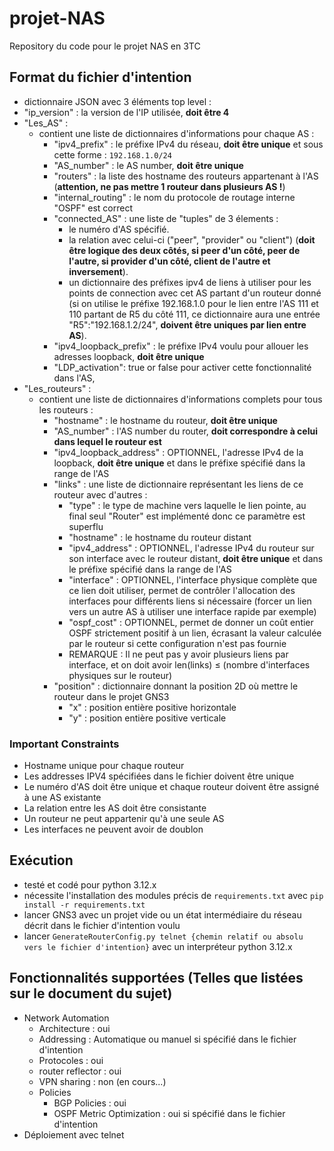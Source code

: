 # projet-NAS
Repository du code pour le projet NAS en 3TC

## Format du fichier d'intention
- dictionnaire JSON avec 3 éléments top level :
- "ip_version" : la version de l'IP utilisée, **doit être 4**
- "Les_AS" :
    - contient une liste de dictionnaires d'informations pour chaque AS :
        - "ipv4_prefix" : le préfixe IPv4 du réseau, **doit être unique** et 
          sous cette forme : `192.168.1.0/24`
        - "AS_number" : le AS number, **doit être unique**
        - "routers" : la liste des hostname des routeurs appartenant à l'AS (**attention, ne pas mettre 1 routeur dans plusieurs AS !**)
        - "internal_routing" : le nom du protocole de routage interne "OSPF" est correct
        - "connected_AS" : une liste de "tuples" de 3 élements :
            - le numéro d'AS spécifié.
            - la relation avec celui-ci ("peer", "provider" ou "client") (**doit être logique des deux côtés, si peer d'un côté, peer de l'autre, si provider d'un côté, client de l'autre et inversement**).
            - un dictionnaire des préfixes ipv4 de liens à utiliser pour les points de connection avec cet AS partant d'un routeur donné (si on utilise le préfixe 192.168.1.0 pour le lien entre l'AS 111 et 110 partant de R5 du côté 111, ce dictionnaire aura une entrée "R5":"192.168.1.2/24", **doivent être uniques par lien entre AS**).
        - "ipv4_loopback_prefix" : le préfixe IPv4 voulu pour allouer les adresses loopback, **doit être unique**
        - "LDP_activation": true or false pour activer cette fonctionnalité dans l'AS,
- "Les_routeurs" :
    - contient une liste de dictionnaires d'informations complets pour tous les routeurs :
        - "hostname" : le hostname du routeur, **doit être unique**
        - "AS_number" : l'AS number du router, **doit correspondre à celui dans lequel le routeur est**
        - "ipv4_loopback_address" : OPTIONNEL, l'adresse IPv4 de la loopback,
            **doit être unique** et dans le préfixe spécifié dans la range de l'AS
        - "links" : une liste de dictionnaire représentant les liens de ce routeur avec d'autres :
            - "type" : le type de machine vers laquelle le lien pointe, au final seul "Router" est implémenté donc ce paramètre est superflu
            - "hostname" : le hostname du routeur distant
            - "ipv4_address" : OPTIONNEL, l'adresse IPv4 du routeur sur son
              interface avec le routeur distant, **doit être unique** et dans le préfixe spécifié dans la range de l'AS
            - "interface" : OPTIONNEL, l'interface physique complète que ce lien doit utiliser, permet de contrôler l'allocation des interfaces pour différents liens si nécessaire (forcer un lien vers un autre AS à utiliser une interface rapide par exemple)
            - "ospf_cost" : OPTIONNEL, permet de donner un coût entier OSPF strictement positif à un lien, écrasant la valeur calculée par le routeur si cette configuration n'est pas fournie
            - REMARQUE : Il ne peut pas y avoir plusieurs liens par interface, et on doit avoir len(links) ≤ (nombre d'interfaces physiques sur le routeur)
        - "position" : dictionnaire donnant la position 2D où mettre le routeur dans le projet GNS3
            - "x" : position entière positive horizontale
            - "y" : position entière positive verticale

### Important Constraints
- Hostname unique pour chaque routeur
- Les addresses IPV4 spécifiées dans le fichier doivent être unique
- Le numéro d'AS doit être unique et chaque routeur doivent être assigné à
  une AS existante
- La relation entre les AS doit être consistante
- Un routeur ne peut appartenir qu'à une seule AS
- Les interfaces ne peuvent avoir de doublon

## Exécution
- testé et codé pour python 3.12.x
- nécessite l'installation des modules précis de `requirements.txt` avec `pip install -r requirements.txt`
- lancer GNS3 avec un projet vide ou un état intermédiaire du réseau décrit dans le fichier d'intention voulu
- lancer `GenerateRouterConfig.py telnet {chemin relatif ou absolu vers le fichier d'intention}` avec un interpréteur python 3.12.x


## Fonctionnalités supportées (Telles que listées sur le document du sujet)

- Network Automation
    - Architecture : oui
    - Addressing : Automatique ou manuel si spécifié dans le fichier d'intention
    - Protocoles : oui
    - router reflector : oui
    - VPN sharing : non (en cours...)
    - Policies
        - BGP Policies : oui
        - OSPF Metric Optimization : oui si spécifié dans le fichier d'intention
- Déploiement avec telnet